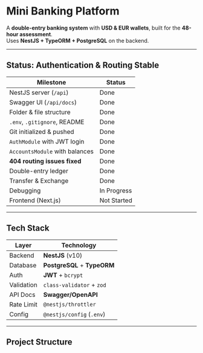 # Mini Banking Platform

A **double-entry banking system** with **USD & EUR wallets**, built for the **48-hour assessment**.  
Uses **NestJS + TypeORM + PostgreSQL** on the backend.

---

## Status: **Authentication & Routing Stable**

| Milestone                     | Status   |
|-------------------------------|----------|
| NestJS server (`/api`)        | Done     |
| Swagger UI (`/api/docs`)      | Done     |
| Folder & file structure       | Done     |
| `.env`, `.gitignore`, README  | Done     |
| Git initialized & pushed      | Done     |
| `AuthModule` with JWT login   | Done     |
| `AccountsModule` with balances| Done     |
| **404 routing issues fixed**  | Done     |
| Double-entry ledger           | Done     |
| Transfer & Exchange           | Done     |
| Debugging                     | In Progress   |
| Frontend (Next.js)            | Not Started   |

---

## Tech Stack

| Layer       | Technology                              |
|-------------|-----------------------------------------|
| Backend     | **NestJS** (v10)                        |
| Database    | **PostgreSQL** + **TypeORM**            |
| Auth        | **JWT** + `bcrypt`                      |
| Validation  | `class-validator` + `zod`               |
| API Docs    | **Swagger/OpenAPI**                     |
| Rate Limit  | `@nestjs/throttler`                     |
| Config      | `@nestjs/config` (`.env`)               |

---

## Project Structure

